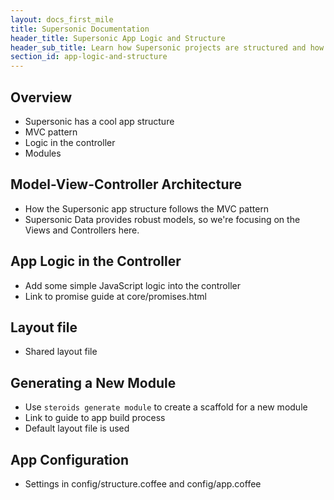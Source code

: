 ```yaml
---
layout: docs_first_mile
title: Supersonic Documentation
header_title: Supersonic App Logic and Structure
header_sub_title: Learn how Supersonic projects are structured and how to add logic to your app.
section_id: app-logic-and-structure
---
```


## Overview

* Supersonic has a cool app structure
* MVC pattern
* Logic in the controller
* Modules

## Model-View-Controller Architecture

* How the Supersonic app structure follows the MVC pattern
* Supersonic Data provides robust models, so we're focusing on the Views and Controllers here.

## App Logic in the Controller

* Add some simple JavaScript logic into the controller
* Link to promise guide at core/promises.html

## Layout file

* Shared layout file

## Generating a New Module

* Use `steroids generate module` to create a scaffold for a new module
* Link to guide to app build process
* Default layout file is used

## App Configuration

* Settings in config/structure.coffee and config/app.coffee
